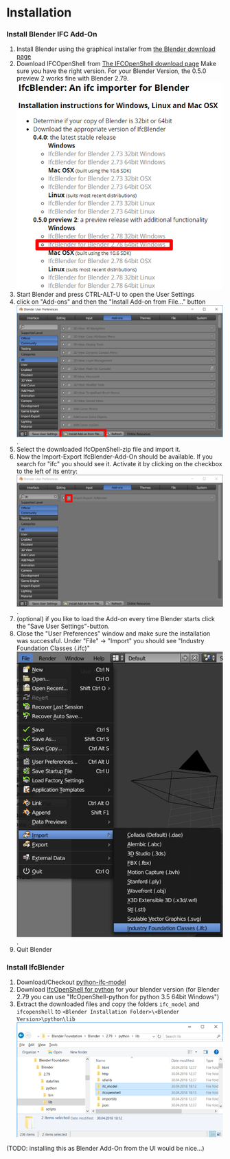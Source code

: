 # Installation
### Install Blender IFC Add-On
1. Install Blender using the graphical installer from [the Blender download page](https://www.blender.org/download/)
1. Download IFCOpenShell from [The IFCOpenShell download page](http://ifcopenshell.org/)
   Make sure you have the right version. For your Blender Version, the 0.5.0 preview 2 works fine with Blender 2.79. ![IFCOpenShell for Blender](images/blender_install_ifc.PNG?raw=true)
1. Start Blender and press CTRL-ALT-U to open the User Settings
1. click on "Add-ons" and then the "Install Add-on from File..." button
   ![install addon](images/blender_install_addon.png?raw=true).
1. Select the downloaded IfcOpenShell-zip file and import it.
1. Now the Import-Export IfcBlender-Add-On should be available. If you search for "ifc" you should see it. Activate it by clicking on the checkbox to the left of its entry:
   ![activate addon](images/blender_activate_addon.png?raw=true).
1. (optional) if you like to load the Add-on every time Blender starts click the "Save User Settings"-button.
1. Close the "User Preferences" window and make sure the installation was successful. Under "File" -> "Import" you should see "Industry Foundation Classes (.ifc)"<br/>
   ![IFC in Blender](images/blender_start_ifc_addon.png?raw=true).
1. Quit Blender

### Install IfcBlender
1. Download/Checkout [python-ifc-model](https://github.com/brean/python-ifc-model)
1. Download [IfcOpenShell for python](http://www.ifcopenshell.org/python.html) for your blender version (for Blender 2.79 you can use "IfcOpenShell-python for python 3.5 64bit Windows")
1. Extract the downloaded files and copy the folders `ifc_model` and `ifcopenshell`  to `<Blender Installation Folder>\<Blender Version>\python\lib`
   ![Python-libs inside Blender](images/ifc_model_path.png?raw=true)

(TODO: installing this as Blender Add-On from the UI would be nice...)

